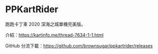 # PPKartRider

跑跑卡丁車 2020 深海之城單機完美版。

介紹：https://kartinfo.me/thread-7634-1-1.html

GitHub 分流下載：https://github.com/brownsugar/ppkartrider/releases
